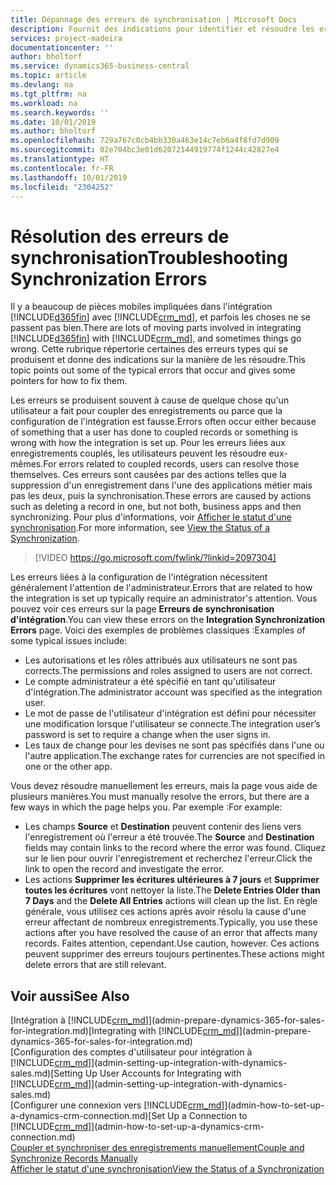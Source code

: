 ```yaml
---
title: Dépannage des erreurs de synchronisation | Microsoft Docs
description: Fournit des indications pour identifier et résoudre les erreurs de synchronisation.
services: project-madeira
documentationcenter: ''
author: bholtorf
ms.service: dynamics365-business-central
ms.topic: article
ms.devlang: na
ms.tgt_pltfrm: na
ms.workload: na
ms.search.keywords: ''
ms.date: 10/01/2019
ms.author: bholtorf
ms.openlocfilehash: 729a767c0cb4bb330a463e14c7eb6a4f8fd7d909
ms.sourcegitcommit: 02e704bc3e01d62072144919774f1244c42827e4
ms.translationtype: HT
ms.contentlocale: fr-FR
ms.lasthandoff: 10/01/2019
ms.locfileid: "2304252"
---
```

# <a name="troubleshooting-synchronization-errors"></a><span data-ttu-id="81d8b-103">Résolution des erreurs de synchronisation</span><span class="sxs-lookup"><span data-stu-id="81d8b-103">Troubleshooting Synchronization Errors</span></span>
<span data-ttu-id="81d8b-104">Il y a beaucoup de pièces mobiles impliquées dans l'intégration [!INCLUDE[d365fin](includes/d365fin_md.md)] avec [!INCLUDE[crm_md](includes/crm_md.md)], et parfois les choses ne se passent pas bien.</span><span class="sxs-lookup"><span data-stu-id="81d8b-104">There are lots of moving parts involved in integrating [!INCLUDE[d365fin](includes/d365fin_md.md)] with [!INCLUDE[crm_md](includes/crm_md.md)], and sometimes things go wrong.</span></span> <span data-ttu-id="81d8b-105">Cette rubrique répertorie certaines des erreurs types qui se produisent et donne des indications sur la manière de les résoudre.</span><span class="sxs-lookup"><span data-stu-id="81d8b-105">This topic points out some of the typical errors that occur and gives some pointers for how to fix them.</span></span>

<span data-ttu-id="81d8b-106">Les erreurs se produisent souvent à cause de quelque chose qu'un utilisateur a fait pour coupler des enregistrements ou parce que la configuration de l'intégration est fausse.</span><span class="sxs-lookup"><span data-stu-id="81d8b-106">Errors often occur either because of something that a user has done to coupled records or something is wrong with how the integration is set up.</span></span> <span data-ttu-id="81d8b-107">Pour les erreurs liées aux enregistrements couplés, les utilisateurs peuvent les résoudre eux-mêmes.</span><span class="sxs-lookup"><span data-stu-id="81d8b-107">For errors related to coupled records, users can resolve those themselves.</span></span> <span data-ttu-id="81d8b-108">Ces erreurs sont causées par des actions telles que la suppression d'un enregistrement dans l'une des applications métier mais pas les deux, puis la synchronisation.</span><span class="sxs-lookup"><span data-stu-id="81d8b-108">These errors are caused by actions such as deleting a record in one, but not both, business apps and then synchronizing.</span></span> <span data-ttu-id="81d8b-109">Pour plus d'informations, voir [Afficher le statut d'une synchronisation](admin-how-to-view-synchronization-status.md).</span><span class="sxs-lookup"><span data-stu-id="81d8b-109">For more information, see [View the Status of a Synchronization](admin-how-to-view-synchronization-status.md).</span></span>

> [!VIDEO https://go.microsoft.com/fwlink/?linkid=2097304]

<span data-ttu-id="81d8b-110">Les erreurs liées à la configuration de l'intégration nécessitent généralement l'attention de l'administrateur.</span><span class="sxs-lookup"><span data-stu-id="81d8b-110">Errors that are related to how the integration is set up typically require an administrator's attention.</span></span> <span data-ttu-id="81d8b-111">Vous pouvez voir ces erreurs sur la page **Erreurs de synchronisation d'intégration**.</span><span class="sxs-lookup"><span data-stu-id="81d8b-111">You can view these errors on the **Integration Synchronization Errors** page.</span></span> <span data-ttu-id="81d8b-112">Voici des exemples de problèmes classiques :</span><span class="sxs-lookup"><span data-stu-id="81d8b-112">Examples of some typical issues include:</span></span>  
  
* <span data-ttu-id="81d8b-113">Les autorisations et les rôles attribués aux utilisateurs ne sont pas corrects.</span><span class="sxs-lookup"><span data-stu-id="81d8b-113">The permissions and roles assigned to users are not correct.</span></span>  
* <span data-ttu-id="81d8b-114">Le compte administrateur a été spécifié en tant qu'utilisateur d'intégration.</span><span class="sxs-lookup"><span data-stu-id="81d8b-114">The administrator account was specified as the integration user.</span></span>  
* <span data-ttu-id="81d8b-115">Le mot de passe de l'utilisateur d'intégration est défini pour nécessiter une modification lorsque l'utilisateur se connecte.</span><span class="sxs-lookup"><span data-stu-id="81d8b-115">The integration user’s password is set to require a change when the user signs in.</span></span>  
* <span data-ttu-id="81d8b-116">Les taux de change pour les devises ne sont pas spécifiés dans l'une ou l'autre application.</span><span class="sxs-lookup"><span data-stu-id="81d8b-116">The exchange rates for currencies are not specified in one or the other app.</span></span>  
  
<span data-ttu-id="81d8b-117">Vous devez résoudre manuellement les erreurs, mais la page vous aide de plusieurs manières.</span><span class="sxs-lookup"><span data-stu-id="81d8b-117">You must manually resolve the errors, but there are a few ways in which the page helps you.</span></span> <span data-ttu-id="81d8b-118">Par exemple :</span><span class="sxs-lookup"><span data-stu-id="81d8b-118">For example:</span></span>  

* <span data-ttu-id="81d8b-119">Les champs **Source** et **Destination** peuvent contenir des liens vers l'enregistrement où l'erreur a été trouvée.</span><span class="sxs-lookup"><span data-stu-id="81d8b-119">The **Source** and **Destination** fields may contain links to the record where the error was found.</span></span> <span data-ttu-id="81d8b-120">Cliquez sur le lien pour ouvrir l'enregistrement et recherchez l'erreur.</span><span class="sxs-lookup"><span data-stu-id="81d8b-120">Click the link to open the record and investigate the error.</span></span>  
* <span data-ttu-id="81d8b-121">Les actions **Supprimer les écritures ultérieures à 7 jours** et **Supprimer toutes les écritures** vont nettoyer la liste.</span><span class="sxs-lookup"><span data-stu-id="81d8b-121">The **Delete Entries Older than 7 Days** and the **Delete All Entries** actions will clean up the list.</span></span> <span data-ttu-id="81d8b-122">En règle générale, vous utilisez ces actions après avoir résolu la cause d'une erreur affectant de nombreux enregistrements.</span><span class="sxs-lookup"><span data-stu-id="81d8b-122">Typically, you use these actions after you have resolved the cause of an error that affects many records.</span></span> <span data-ttu-id="81d8b-123">Faites attention, cependant.</span><span class="sxs-lookup"><span data-stu-id="81d8b-123">Use caution, however.</span></span> <span data-ttu-id="81d8b-124">Ces actions peuvent supprimer des erreurs toujours pertinentes.</span><span class="sxs-lookup"><span data-stu-id="81d8b-124">These actions might delete errors that are still relevant.</span></span>

## <a name="see-also"></a><span data-ttu-id="81d8b-125">Voir aussi</span><span class="sxs-lookup"><span data-stu-id="81d8b-125">See Also</span></span>
<span data-ttu-id="81d8b-126">[Intégration à [!INCLUDE[crm_md](includes/crm_md.md)]](admin-prepare-dynamics-365-for-sales-for-integration.md)</span><span class="sxs-lookup"><span data-stu-id="81d8b-126">[Integrating with [!INCLUDE[crm_md](includes/crm_md.md)]](admin-prepare-dynamics-365-for-sales-for-integration.md)</span></span>  
<span data-ttu-id="81d8b-127">[Configuration des comptes d'utilisateur pour intégration à [!INCLUDE[crm_md](includes/crm_md.md)]](admin-setting-up-integration-with-dynamics-sales.md)</span><span class="sxs-lookup"><span data-stu-id="81d8b-127">[Setting Up User Accounts for Integrating with [!INCLUDE[crm_md](includes/crm_md.md)]](admin-setting-up-integration-with-dynamics-sales.md)</span></span>  
<span data-ttu-id="81d8b-128">[Configurer une connexion vers [!INCLUDE[crm_md](includes/crm_md.md)]](admin-how-to-set-up-a-dynamics-crm-connection.md)</span><span class="sxs-lookup"><span data-stu-id="81d8b-128">[Set Up a Connection to [!INCLUDE[crm_md](includes/crm_md.md)]](admin-how-to-set-up-a-dynamics-crm-connection.md)</span></span>  
[<span data-ttu-id="81d8b-129">Coupler et synchroniser des enregistrements manuellement</span><span class="sxs-lookup"><span data-stu-id="81d8b-129">Couple and Synchronize Records Manually</span></span>](admin-how-to-couple-and-synchronize-records-manually.md)  
[<span data-ttu-id="81d8b-130">Afficher le statut d'une synchronisation</span><span class="sxs-lookup"><span data-stu-id="81d8b-130">View the Status of a Synchronization</span></span>](admin-how-to-view-synchronization-status.md)  